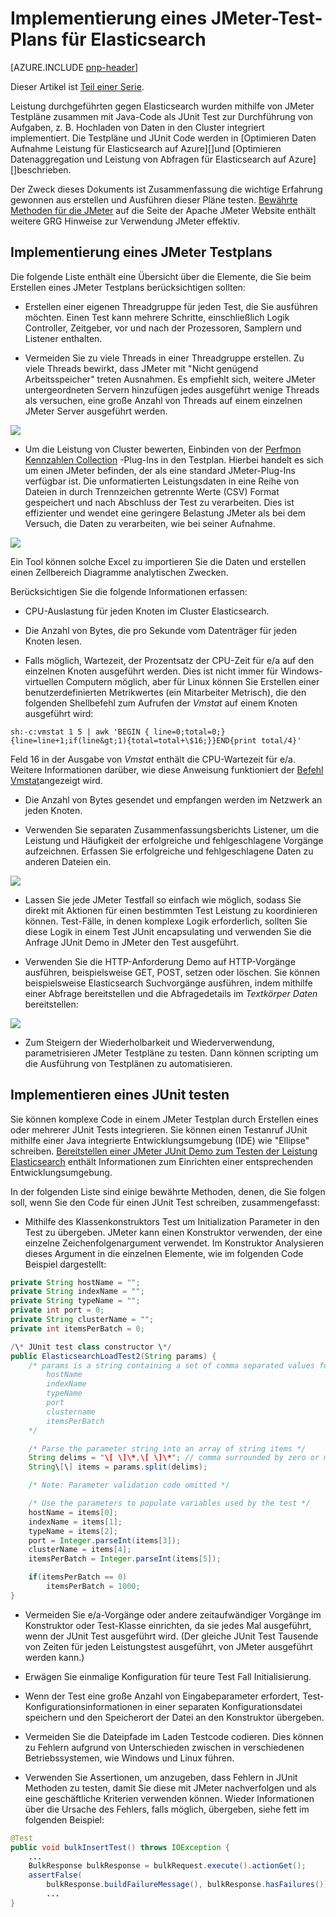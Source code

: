 <properties
   pageTitle="Implementierung eines JMeter-Test-Plans für Elasticsearch | Microsoft Azure"
   description="Ausführen von Leistung überprüft für Elasticsearch mit JMeter."
   services=""
   documentationCenter="na"
   authors="dragon119"
   manager="bennage"
   editor=""
   tags=""/>

<tags
   ms.service="guidance"
   ms.devlang="na"
   ms.topic="article"
   ms.tgt_pltfrm="na"
   ms.workload="na"
   ms.date="09/22/2016"
   ms.author="masashin" />
   
# <a name="implementing-a-jmeter-test-plan-for-elasticsearch"></a>Implementierung eines JMeter-Test-Plans für Elasticsearch

[AZURE.INCLUDE [pnp-header](../../includes/guidance-pnp-header-include.md)]

Dieser Artikel ist [Teil einer Serie](guidance-elasticsearch.md). 

Leistung durchgeführten gegen Elasticsearch wurden mithilfe von JMeter Testpläne zusammen mit Java-Code als JUnit Test zur Durchführung von Aufgaben, z. B. Hochladen von Daten in den Cluster integriert implementiert. Die Testpläne und JUnit Code werden in [Optimieren Daten Aufnahme Leistung für Elasticsearch auf Azure][]und [Optimieren Datenaggregation und Leistung von Abfragen für Elasticsearch auf Azure][]beschrieben.

Der Zweck dieses Dokuments ist Zusammenfassung die wichtige Erfahrung gewonnen aus erstellen und Ausführen dieser Pläne testen. [Bewährte Methoden für die JMeter](http://jmeter.apache.org/usermanual/best-practices.html) auf die Seite der Apache JMeter Website enthält weitere GRG Hinweise zur Verwendung JMeter effektiv.

## <a name="implementing-a-jmeter-test-plan"></a>Implementierung eines JMeter Testplans

Die folgende Liste enthält eine Übersicht über die Elemente, die Sie beim Erstellen eines JMeter Testplans berücksichtigen sollten:

- Erstellen einer eigenen Threadgruppe für jeden Test, die Sie ausführen möchten. Einen Test kann mehrere Schritte, einschließlich Logik Controller, Zeitgeber, vor und nach der Prozessoren, Samplern und Listener enthalten.

- Vermeiden Sie zu viele Threads in einer Threadgruppe erstellen. Zu viele Threads bewirkt, dass JMeter mit "Nicht genügend Arbeitsspeicher" treten Ausnahmen. Es empfiehlt sich, weitere JMeter untergeordneten Servern hinzufügen jedes ausgeführt wenige Threads als versuchen, eine große Anzahl von Threads auf einem einzelnen JMeter Server ausgeführt werden.

![](./media/guidance-elasticsearch/jmeter-testing1.png)

- Um die Leistung von Cluster bewerten, Einbinden von der [Perfmon Kennzahlen Collection](http://jmeter-plugins.org/wiki/PerfMon/) -Plug-Ins in den Testplan. Hierbei handelt es sich um einen JMeter befinden, der als eine standard JMeter-Plug-Ins verfügbar ist. Die unformatierten Leistungsdaten in eine Reihe von Dateien in durch Trennzeichen getrennte Werte (CSV) Format gespeichert und nach Abschluss der Test zu verarbeiten. Dies ist effizienter und wendet eine geringere Belastung JMeter als bei dem Versuch, die Daten zu verarbeiten, wie bei seiner Aufnahme. 

![](./media/guidance-elasticsearch/jmeter-testing2.png)

Ein Tool können solche Excel zu importieren Sie die Daten und erstellen einen Zellbereich Diagramme analytischen Zwecken.

Berücksichtigen Sie die folgende Informationen erfassen:

- CPU-Auslastung für jeden Knoten im Cluster Elasticsearch.

- Die Anzahl von Bytes, die pro Sekunde vom Datenträger für jeden Knoten lesen.

- Falls möglich, Wartezeit, der Prozentsatz der CPU-Zeit für e/a auf den einzelnen Knoten ausgeführt werden. Dies ist nicht immer für Windows-virtuellen Computern möglich, aber für Linux können Sie Erstellen einer benutzerdefinierten Metrikwertes (ein Mitarbeiter Metrisch), die den folgenden Shellbefehl zum Aufrufen der *Vmstat* auf einem Knoten ausgeführt wird:

```Shell
sh:-c:vmstat 1 5 | awk 'BEGIN { line=0;total=0;}{line=line+1;if(line&gt;1){total=total+\$16;}}END{print total/4}'
```

Feld 16 in der Ausgabe von *Vmstat* enthält die CPU-Wartezeit für e/a. Weitere Informationen darüber, wie diese Anweisung funktioniert der [Befehl Vmstat](http://linuxcommand.org/man_pages/vmstat8.html)angezeigt wird.

- Die Anzahl von Bytes gesendet und empfangen werden im Netzwerk an jeden Knoten.

- Verwenden Sie separaten Zusammenfassungsberichts Listener, um die Leistung und Häufigkeit der erfolgreiche und fehlgeschlagene Vorgänge aufzeichnen. Erfassen Sie erfolgreiche und fehlgeschlagene Daten zu anderen Dateien ein.

![](./media/guidance-elasticsearch/jmeter-testing3.png)

- Lassen Sie jede JMeter Testfall so einfach wie möglich, sodass Sie direkt mit Aktionen für einen bestimmten Test Leistung zu koordinieren können. Test-Fälle, in denen komplexe Logik erforderlich, sollten Sie diese Logik in einem Test JUnit encapsulating und verwenden Sie die Anfrage JUnit Demo in JMeter den Test ausgeführt.

- Verwenden Sie die HTTP-Anforderung Demo auf HTTP-Vorgänge ausführen, beispielsweise GET, POST, setzen oder löschen. Sie können beispielsweise Elasticsearch Suchvorgänge ausführen, indem mithilfe einer Abfrage bereitstellen und die Abfragedetails im *Textkörper Daten* bereitstellen:

![](./media/guidance-elasticsearch/jmeter-testing4.png)

- Zum Steigern der Wiederholbarkeit und Wiederverwendung, parametrisieren JMeter Testpläne zu testen. Dann können scripting um die Ausführung von Testplänen zu automatisieren.

## <a name="implementing-a-junit-test"></a>Implementieren eines JUnit testen

Sie können komplexe Code in einem JMeter Testplan durch Erstellen eines oder mehrerer JUnit Tests integrieren. Sie können einen Testanruf JUnit mithilfe einer Java integrierte Entwicklungsumgebung (IDE) wie "Ellipse" schreiben. [Bereitstellen einer JMeter JUnit Demo zum Testen der Leistung Elasticsearch][] enthält Informationen zum Einrichten einer entsprechenden Entwicklungsumgebung.

In der folgenden Liste sind einige bewährte Methoden, denen, die Sie folgen soll, wenn Sie den Code für einen JUnit Test schreiben, zusammengefasst:

- Mithilfe des Klassenkonstruktors Test um Initialization Parameter in den Test zu übergeben. JMeter kann einen Konstruktor verwenden, der eine einzelne Zeichenfolgenargument verwendet. Im Konstruktor Analysieren dieses Argument in die einzelnen Elemente, wie im folgenden Code Beispiel dargestellt:

```Java
private String hostName = "";
private String indexName = "";
private String typeName = "";
private int port = 0;
private String clusterName = "";
private int itemsPerBatch = 0;

/\* JUnit test class constructor \*/
public ElasticsearchLoadTest2(String params) {
    /* params is a string containing a set of comma separated values for:
        hostName
        indexName
        typeName
        port
        clustername
        itemsPerBatch
    */

    /* Parse the parameter string into an array of string items */
    String delims = "\[ \]\*,\[ \]\*"; // comma surrounded by zero or more spaces
    String\[\] items = params.split(delims);

    /* Note: Parameter validation code omitted */

    /* Use the parameters to populate variables used by the test */
    hostName = items[0];
    indexName = items[1];
    typeName = items[2];
    port = Integer.parseInt(items[3]);
    clusterName = items[4];
    itemsPerBatch = Integer.parseInt(items[5]);

    if(itemsPerBatch == 0)
        itemsPerBatch = 1000;
}
```

- Vermeiden Sie e/a-Vorgänge oder andere zeitaufwändiger Vorgänge im Konstruktor oder Test-Klasse einrichten, da sie jedes Mal ausgeführt, wenn der JUnit Test ausgeführt wird. (Der gleiche JUnit Test Tausende von Zeiten für jeden Leistungstest ausgeführt, von JMeter ausgeführt werden kann.)

- Erwägen Sie einmalige Konfiguration für teure Test Fall Initialisierung.

- Wenn der Test eine große Anzahl von Eingabeparameter erfordert, Test-Konfigurationsinformationen in einer separaten Konfigurationsdatei speichern und den Speicherort der Datei an den Konstruktor übergeben.

- Vermeiden Sie die Dateipfade im Laden Testcode codieren. Dies können zu Fehlern aufgrund von Unterschieden zwischen in verschiedenen Betriebssystemen, wie Windows und Linux führen.

- Verwenden Sie Assertionen, um anzugeben, dass Fehlern in JUnit Methoden zu testen, damit Sie diese mit JMeter nachverfolgen und als eine geschäftliche Kriterien verwenden können. Wieder Informationen über die Ursache des Fehlers, falls möglich, übergeben, siehe fett im folgenden Beispiel:

```Java
@Test
public void bulkInsertTest() throws IOException {
    ...
    BulkResponse bulkResponse = bulkRequest.execute().actionGet();
    assertFalse(
        bulkResponse.buildFailureMessage(), bulkResponse.hasFailures());
        ...
}
```


[Running Elasticsearch on Azure]: guidance-elasticsearch-running-on-azure.md
[Optimieren von Daten Aufnahme Leistung für Elasticsearch auf Azure]: guidance-elasticsearch-tuning-data-ingestion-performance.md
[Bereitstellen einer JMeter JUnit Demo zum Testen der Leistung Elasticsearch]: guidance-elasticsearch-deploying-jmeter-junit-sampler.md
[Optimieren von Datenaggregation und Leistung von Abfragen für Elasticsearch auf Azure]: guidance-elasticsearch-tuning-data-aggregation-and-query-performance.md
